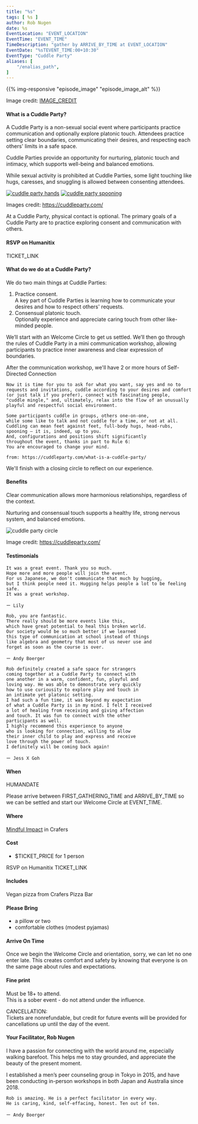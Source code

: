 ```yaml
---
title: "%s"
tags: [ %s ]
author: Rob Nugen
date: %s
EventLocation: "EVENT_LOCATION"
EventTime: "EVENT_TIME"
TimeDescription: "gather by ARRIVE_BY_TIME at EVENT_LOCATION"
EventDate: "%sTEVENT_TIME:00+10:30"
EventType: "Cuddle Party"
aliases: [
    "/enalias_path",
]
---
```


{{% img-responsive "episode_image" "episode_image_alt" %}}

<div class="note">Image credit:
<a href="IMAGE_CREDIT">IMAGE_CREDIT</a>
</div>

#### What is a Cuddle Party?

A Cuddle Party is a non-sexual social event
where participants practice communication and
optionally explore platonic touch.
Attendees practice setting clear boundaries,
communicating their desires, and
respecting each others' limits in a safe space.

Cuddle Parties provide an opportunity for nurturing,
platonic touch and intimacy, which supports well-being
and balanced emotions.

While sexual activity is prohibited at Cuddle Parties,
some light touching like hugs, caresses, and
snuggling is allowed between consenting attendees.

[![cuddle party hands](//b.robnugen.com/blog/2023/thumbs/cuddle_party_hands.jpg)](//b.robnugen.com/blog/2023/cuddle_party_hands.jpg)
[![cuddle party spooning](//b.robnugen.com/blog/2023/thumbs/cuddle_party_spooning.jpg)](//b.robnugen.com/blog/2023/cuddle_party_spooning.jpg)

<div class="note">Images credit:
<a href="https://cuddleparty.com/">https://cuddleparty.com/</a>
</div>

At a Cuddle Party, physical contact is optional.
The primary goals of a Cuddle Party are to practice
exploring consent and communication with others.

#### RSVP on Humanitix

TICKET_LINK

#### What do we do at a Cuddle Party?

We do two main things at Cuddle Parties:

1. Practice consent.<br>
  A key part of Cuddle Parties is learning
  how to communicate your desires and
  how to respect others' requests.
2. Consensual platonic touch.<br>
  Optionally experience and appreciate
  caring touch from other like-minded people.

We’ll start with an Welcome Circle to get us settled.
We’ll then go through the rules of Cuddle Party
in a mini communication workshop, allowing participants
to practice inner awareness and clear expression of boundaries.

After the communication workshop,
we'll have 2 or more hours of Self-Directed Connection

    Now it is time for you to ask for what you want, say yes and no to
    requests and invitations, cuddle according to your desires and comfort
    (or just talk if you prefer), connect with fascinating people,
    "cuddle mingle," and, ultimately, relax into the flow of an unusually
    playful and respectful social environment.

    Some participants cuddle in groups, others one-on-one,
    while some like to talk and not cuddle for a time, or not at all.
    Cuddling can mean feet against feet, full-body hugs, head-rubs,
    spooning — it is, indeed, up to you.
    And, configurations and positions shift significantly
    throughout the event, thanks in part to Rule 6:
    You are encouraged to change your mind.

    from: https://cuddleparty.com/what-is-a-cuddle-party/

We'll finish with a closing circle to reflect on our experience.

#### Benefits

Clear communication allows more harmonious relationships,
regardless of the context.

Nurturing and consensual touch supports a healthy life,
strong nervous system, and balanced emotions.

<img
src="https://b.robnugen.com/blog/2023/cuddle_party_circle.jpg"
alt="cuddle party circle"
class="title" />
<div class="note">Image credit:
<a href="https://cuddleparty.com/">https://cuddleparty.com/</a>
</div>

#### Testimonials

<div>

    It was a great event. Thank you so much.
    Hope more and more people will join the event.
    For us Japanese, we don't communicate that much by hugging,
    but I think people need it. Hugging helps people a lot to be feeling safe.
    It was a great workshop.

    ー Lily

</div>
<div>

    Rob, you are fantastic.
    There really should be more events like this,
    which have great potential to heal this broken world.
    Our society would be so much better if we learned
    this type of communication at school instead of things
    like algebra and geometry that most of us never use and
    forget as soon as the course is over.

    ー Andy Boerger

</div>
<div>

    Rob definitely created a safe space for strangers
    coming together at a Cuddle Party to connect with
    one another in a warm, confident, fun, playful and
    loving way. He was able to demonstrate very quickly
    how to use curiousity to explore play and touch in
    an intimate yet platonic setting.
    I had such a fun time, it was beyond my expectation
    of what a Cuddle Party is in my mind. I felt I received
    a lot of healing from receiving and giving affection
    and touch. It was fun to connect with the other
    participants as well.
    I highly recommend this experience to anyone
    who is looking for connection, willing to allow
    their inner child to play and express and receive
    love through the power of touch.
    I definitely will be coming back again!

    ー Jess X Goh

</div>

#### When

HUMANDATE

Please arrive between FIRST_GATHERING_TIME and ARRIVE_BY_TIME
so we can be settled and start our Welcome Circle at EVENT_TIME.

#### Where

[Mindful Impact](https://mindfulimpact.com.au/studio) in Crafers

#### Cost

* $TICKET_PRICE for 1 person

RSVP on Humanitix TICKET_LINK

#### Includes

Vegan pizza from Crafers Pizza Bar

#### Please Bring

* a pillow or two
* comfortable clothes (modest pyjamas)

#### Arrive On Time

Once we begin the Welcome Circle and orientation, sorry, we can let no one enter late. This creates comfort and safety by knowing that everyone is on the same page about rules and expectations.

#### Fine print

Must be 18+ to attend.
<br>This is a sober event - do not attend under the influence.

CANCELLATION:
<br>Tickets are nonrefundable, but credit for future events
will be provided for cancellations up until the day of the event.

#### Your Facilitator, Rob Nugen

I have a passion for connecting with the world around me,
especially walking barefoot. This helps me to stay grounded,
and appreciate the beauty of the present moment.

I established a men’s peer counseling group
in Tokyo in 2015, and have been conducting in-person
workshops in both Japan and Australia since 2018.


    Rob is amazing. He is a perfect facilitator in every way.
    He is caring, kind, self-effacing, honest. Ten out of ten.

    ー Andy Boerger

